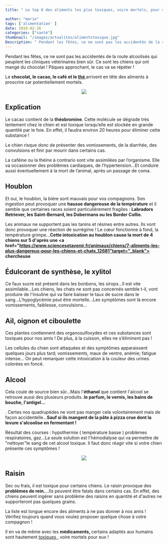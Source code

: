 ```yaml
---
title: " Le top 6 des aliments les plus toxiques, voire mortels, pour votre chien  "

author: "marie"
tags: ['alimentation' ]
date: 2018-02-26
categories: ["santé"]
thumbnail: "/images/actualites/alimentstoxique.jpg"
Description: " Pendant les fêtes, ce ne sont pas les accidentés de la route alcoolisés qui peuplent les cliniques vétérinaires bien sûr. Ce sont les chiens qui ont mangé du chocolat ! Pâques approchant, le cas va se répéter ! "
---
```


Pendant les fêtes, ce ne sont pas les accidentés de la route alcoolisés qui peuplent les cliniques vétérinaires bien sûr. Ce sont les chiens qui ont mangé du chocolat ! Pâques approchant, le cas va se répéter !

Le <b>chocolat, le cacao, le café et le <a href="https://www.chien-calme.com/aliments/boissons/" target ="_blank" >thé </a></b>arrivent en tête des aliments à proscrire car potentiellement mortels.

<p align="center"><img src="/images/actualites/toxques.jpg" class="img-responsive"></p>



## Explication
Le cacao contient de la <b>théobromine</b>. Cette molécule se dégrade très lentement chez le chien  et est toxique lorsqu’elle est stockée en grande quantité par le foie. En effet, il faudra environ 20 heures pour éliminer cette substance !

Le chien risque donc de présenter des vomissements, de la diarrhée, des convulsions et finir par mourir dans certains cas.

La caféine ou la théine à contrario sont vite assimilées par l’organisme. Elle va occasionner des problèmes cardiaques, de l'hypertension...Et conduire aussi éventuellement à la mort de l’animal, après un passage de coma.

## Houblon

Et oui, le houblon, la bière sont mauvais pour vos compagnons. Son ingestion peut provoquer une <b>hausse dangereuse de la température</b> et il semble que certaines races soient particulièrement fragiles :  <b>Labradors Retriever, les Saint-Bernard, les Dobermans ou les Border Collie. </b>

Les animaux ne supportent pas les tanins et résines entre autres. Ils vont donc provoquer une réaction de surrégime ! Le cœur fonctionne à fond, la température grimpe...<b>Cette intoxication au houblon cause la mort de 4 chiens sur 5 d'après une <a href="https://www.sciencesetavenir.fr/animaux/chiens/7-aliments-les-plus-dangereux-pour-les-chiens-et-chats_12681"target="_blank"> chercheuse </a></b>


## Édulcorant de synthèse, le xylitol
Ce faux sucre est présent dans les bonbons, les sirops...Il est vite assimilable...Les chiens, les chats ne sont pas concernés semble t-il, vont produire de l'insuline qui va faire baisser le taux de sucre dans le sang...L'hypoglycémie peut être mortelle...Les symptômes sont là encore vomissements, faiblesse, convulsions...

## Ail, oignon et ciboulette

Ces plantes contiennent des organosulfoxydes et ces substances sont toxiques pour nos amis ! De plus, à la cuisson, elles ne s’éliminent pas !

Les cellules du chien sont attaquées et des symptômes apparaissent quelques jours plus tard; vomissements, maux de ventre, anémie; fatigue intense... On peut remarquer cette intoxication à la couleur des urines colorées en foncé.

## Alcool
Cela coule de source bien sûr...Mais l'<b>éthanol </b> que contient l'alcool se retrouve aussi des plusieurs produits..<b>le parfum, le vernis, les bains de bouche, l'antigel...</b>

. Certes nos quadrupèdes ne vont pas manger cela volontairement mais de façon accidentelle...<b>Sauf si ils mangent de la pâte à pizza crue dont la levure s'alcoolise en fermentant ! </b>

Résultat des courses : hypothermie ( température basse ) problèmes respiratoires, gaz...La seule solution est l'hémodialyse qui va permettre de "nettoyer"le sang de cet alcool toxique. Il faut donc réagir vite si votre chien présente ces symptômes !



<p align="center"><img src="/images/actualites/drungdog.jpg" class="img-responsive"></p>

## Raisin
Sec ou frais, il est toxique pour certains chiens. Le raisin provoque des <b>problèmes de rein.</b>...Ils peuvent être fatals dans certains cas. En effet, des chiens peuvent ingérer sans problème des raisins en quantité et d'autres ne supporteront pas quelques grains.



La liste est longue encore des aliments à ne pas donner à nos amis ! Vérifiez toujours quand vous voulez proposer quelque chose à votre compagnon !

Il en va de même avec les <b>médicaments, </b> certains adaptés aux humains sont hautement <a href="https://conseils-veto.com/aspirine-paracetamol-ibuprofene-chien-chat/" >toxiques </a>, voire mortels pour eux !